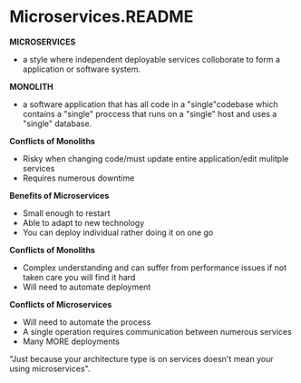 # Microservices.README


**MICROSERVICES** 
- a style where independent deployable services colloborate to form a application or software system.

**MONOLITH**
- a software application that has all code in a "single"codebase which contains a "single" proccess that runs on a "single" host and uses a "single" database.

**Conflicts of Monoliths** 
- Risky when changing code/must update entire application/edit mulitple services 
- Requires numerous downtime
 
**Benefits of Microservices**
- Small enough to restart
- Able to adapt to new technology
- You can deploy individual rather doing it on one go

**Conflicts of Monoliths**
- Complex understanding and can suffer from performance issues if not taken care you will find it hard
- Will need to automate deployment

**Conflicts of Microservices**
- Will need to automate the process
- A single operation requires communication between numerous services
- Many MORE deployments










"Just because your architecture type is on services doesn't mean your using microservices".





